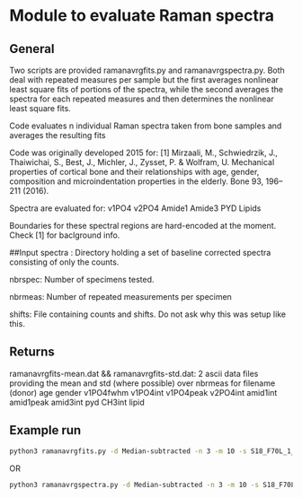 # Module to evaluate Raman spectra
## General
Two scripts are provided ramanavrgfits.py and ramanavrgspectra.py. Both deal with repeated measures per sample but the first averages nonlinear least square fits of portions of the spectra, while the second averages the spectra for each repeated measures and then determines the nonlinear least square fits.

Code evaluates n individual Raman spectra taken from bone samples and averages the resulting fits 

Code was originally developed 2015 for: 
    [1] Mirzaali, M., Schwiedrzik, J., Thaiwichai, S., Best, J., Michler, J., Zysset, P. & Wolfram, U. 
        Mechanical properties of cortical bone and their relationships with age, gender, composition and 
        microindentation properties in the elderly. Bone 93, 196–211 (2016).

Spectra are evaluated for:
    v1PO4
    v2PO4
    Amide1
    Amide3
    PYD
    Lipids
    
Boundaries for these spectral regions are hard-encoded at the moment. Check [1] for baclground info.


##Input
spectra : 
    Directory holding a set of baseline corrected spectra consisting of only the counts.
    
nbrspec:
    Number of specimens tested.
    
nbrmeas:
    Number of repeated measurements per specimen
    
shifts:
    File containing counts and shifts. Do not ask why this was setup like this.
    

## Returns

ramanavrgfits-mean.dat && ramanavrgfits-std.dat: 
    2 ascii data files providing the mean and std (where possible) over nbrmeas for
    filename (donor)
    age
    gender
    v1PO4fwhm
    v1PO4int
    v1PO4peak
    v2PO4int
    amid1int
    amid1peak
    amid3int
    pyd
    CH3int
    lipid
        
## Example run
```bash
python3 ramanavrgfits.py -d Median-subtracted -n 3 -m 10 -s S18_F70L_1_AX_01.txt
```
OR
```bash
python3 ramanavrgspectra.py -d Median-subtracted -n 3 -m 10 -s S18_F70L_1_AX_01.txt
```

